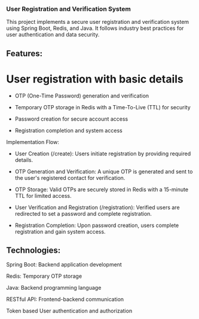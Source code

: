 ### User Registration and Verification System

This project implements a secure user registration and verification system using Spring Boot, Redis, and Java. It follows industry best practices for user authentication and data security.

## Features:

# User registration with basic details
* OTP (One-Time Password) generation and verification

* Temporary OTP storage in Redis with a Time-To-Live (TTL) for security

* Password creation for secure account access

* Registration completion and system access

Implementation Flow:

* User Creation (/create): Users initiate registration by providing required details.

* OTP Generation and Verification: A unique OTP is generated and sent to the user's registered contact for verification.

* OTP Storage: Valid OTPs are securely stored in Redis with a 15-minute TTL for limited access.

* User Verification and Registration (/registration): Verified users are redirected to set a password and complete registration.

* Registration Completion: Upon password creation, users complete registration and gain system access.


## Technologies:

Spring Boot: Backend application development

Redis: Temporary OTP storage

Java: Backend programming language

RESTful API: Frontend-backend communication

Token based User authentication and authorization


